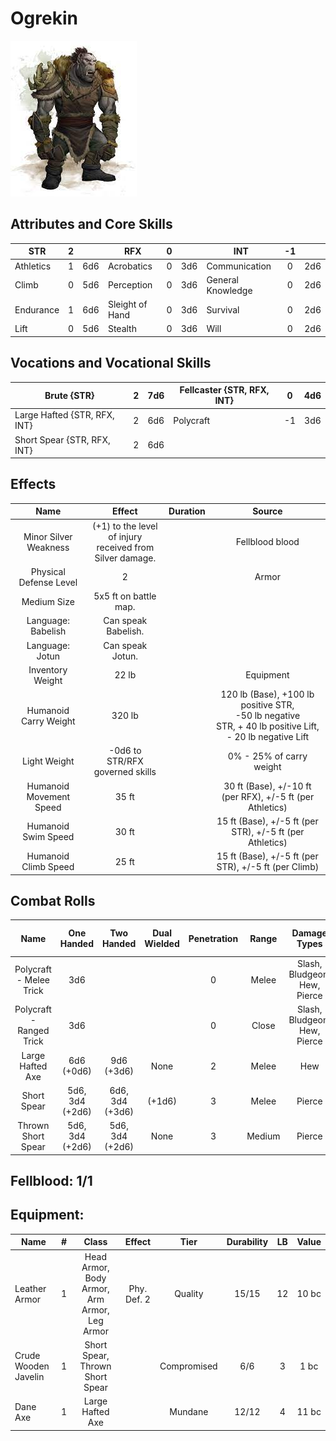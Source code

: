 # Ogrekin

![img](FeralOgrekin.jpg)

## Attributes and Core Skills

| STR       | 2 |    | RFX             | 0 |    | INT               | -1 |    |
| --------- | :-: | :-: | --------------- | :-: | :-: | ----------------- | :-: | :-: |
| Athletics | 1 | 6d6 | Acrobatics      | 0 | 3d6 | Communication     | 0 | 2d6 |
| Climb     | 0 | 5d6 | Perception      | 0 | 3d6 | General Knowledge | 0 | 2d6 |
| Endurance | 1 | 6d6 | Sleight of Hand | 0 | 3d6 | Survival          | 0 | 2d6 |
| Lift      | 0 | 5d6 | Stealth         | 0 | 3d6 | Will              | 0 | 2d6 |

## Vocations and Vocational Skills

| Brute {STR}        | 2 | 7d6 | Fellcaster {STR, RFX, INT} | 0  | 4d6 |
| ------------------ | :-: | :-: | ---------------- | -- | --- |
| Large Hafted {STR, RFX, INT} | 2 | 6d6 | Polycraft        | -1 | 3d6 |
| Short Spear {STR, RFX, INT}  | 2 | 6d6 |                  |    |     |

## Effects

|          Name          |                            Effect                            | Duration |                                                       Source                                                       |
| :---------------------: | :-----------------------------------------------------------: | :------: | :-----------------------------------------------------------------------------------------------------------------: |
|  Minor Silver Weakness  | (+1) to the level of injury<br />received from Silver damage. |          |                                                   Fellblood blood                                                   |
| Physical Defense Level |                               2                               |          |                                                        Armor                                                        |
|       Medium Size       |                     5x5 ft on battle map.                     |          |                                                                                                                    |
|   Language: Babelish   |                      Can speak Babelish.                      |          |                                                                                                                    |
|     Language: Jotun     |                       Can speak Jotun.                       |          |                                                                                                                    |
|    Inventory Weight    |                             22 lb                             |          |                                                      Equipment                                                      |
|  Humanoid Carry Weight  |                            320 lb                            |          | 120 lb (Base), +100 lb positive STR,<br />-50 lb negative STR, + 40 lb positive Lift,<br />- 20 lb negative Lift |
|      Light Weight      |                -0d6 to STR/RFX governed skills                |          |                                              0% - 25% of carry weight                                              |
| Humanoid Movement Speed |                             35 ft                             |          |                                30 ft (Base), +/-10 ft (per RFX), +/-5 ft (per Athletics)                                |
|   Humanoid Swim Speed   |                             30 ft                             |          |                              15 ft (Base), +/-5 ft (per STR), +/-5 ft (per Athletics)                              |
|  Humanoid Climb Speed  |                             25 ft                             |          |                                15 ft (Base), +/-5 ft (per STR), +/-5 ft (per Climb)                                |

## Combat Rolls

|           Name           |   One<br />Handed   |   Two<br />Handed   | Dual<br />Wielded | Penetration | Range |      Damage<br />Types      | Engageable<br />Opponents | Area Of<br />Effect | Resource<br />Class |
| :----------------------: | :------------------: | :------------------: | :---------------: | :---------: | :----: | :--------------------------: | :-----------------------: | :-----------------: | :-----------------: |
| Polycraft - Melee Trick |         3d6         |                      |                  |      0      | Melee | Slash, Bludgeon, Hew, Pierce |           Rapid           |                    |        None        |
| Polycraft - Ranged Trick |         3d6         |                      |                  |      0      | Close | Slash, Bludgeon, Hew, Pierce |         Standard         |                    |        None        |
|     Large Hafted Axe     |   6d6<br />(+0d6)   |   9d6<br />(+3d6)   |       None       |      2      | Melee |             Hew             |           Rapid           |        None        |        None        |
|       Short Spear       | 5d6, 3d4<br />(+2d6) | 6d6, 3d4<br />(+3d6) |      (+1d6)      |      3      | Melee |            Pierce            |        Spear Rapid        |        None        |        None        |
|    Thrown Short Spear    | 5d6, 3d4<br />(+2d6) | 5d6, 3d4<br />(+2d6) |       None       |      3      | Medium |            Pierce            |         Standard         |        None        |        None        |

## Fellblood: 1/1

## Equipment:

| Name                 | # |                    Class                    |   Effect   |    Tier    | Durability | LB | Value |
| -------------------- | :-: | :------------------------------------------: | :---------: | :---------: | :--------: | :-: | :---: |
| Leather Armor        | 1 | Head Armor, Body Armor, Arm Armor, Leg Armor | Phy. Def. 2 |   Quality   |   15/15   | 12 | 10 bc |
| Crude Wooden Javelin | 1 |       Short Spear, Thrown Short Spear       |            | Compromised |    6/6    | 3 | 1 bc |
| Dane Axe             | 1 |               Large Hafted Axe               |            |   Mundane   |   12/12   | 4 | 11 bc |
